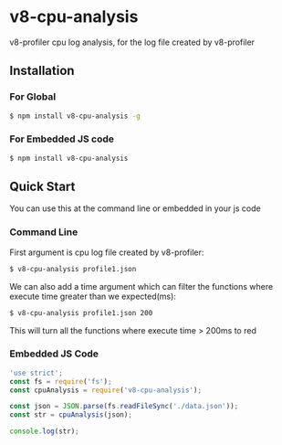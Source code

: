 # v8-cpu-analysis
v8-profiler cpu log analysis, for the log file created by v8-profiler

## Installation

### For Global

```bash
$ npm install v8-cpu-analysis -g
```

### For Embedded JS code

```bash
$ npm install v8-cpu-analysis
```
## Quick Start
You can use this at the command line or embedded in your js code

### Command Line

First argument is cpu log file created by v8-profiler:

```bash
$ v8-cpu-analysis profile1.json
```
We can also add a time argument which can filter the functions where execute time greater than we expected(ms):

```bash
$ v8-cpu-analysis profile1.json 200
```
This will turn all the functions where execute time > 200ms to red

### Embedded JS Code

```js
'use strict';
const fs = require('fs');
const cpuAnalysis = require('v8-cpu-analysis');

const json = JSON.parse(fs.readFileSync('./data.json'));
const str = cpuAnalysis(json);

console.log(str);
```